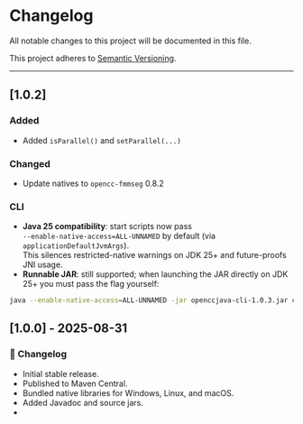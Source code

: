 # Changelog

All notable changes to this project will be documented in this file.

This project adheres to [Semantic Versioning](https://semver.org/).

---

## [1.0.2]

### Added

- Added `isParallel()` and `setParallel(...)`

### Changed

- Update natives to `opencc-fmmseg` 0.8.2

### CLI

- **Java 25 compatibility**: start scripts now pass  
  `--enable-native-access=ALL-UNNAMED` by default (via `applicationDefaultJvmArgs`).  
  This silences restricted-native warnings on JDK 25+ and future-proofs JNI usage.
- **Runnable JAR**: still supported; when launching the JAR directly on JDK 25+ you must pass the flag yourself:

```bash
java --enable-native-access=ALL-UNNAMED -jar openccjava-cli-1.0.3.jar convert -c s2t -p
```

## [1.0.0] - 2025-08-31

### 📝 Changelog

- Initial stable release.
- Published to Maven Central.
- Bundled native libraries for Windows, Linux, and macOS.
- Added Javadoc and source jars.
- 